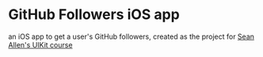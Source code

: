 # GitHub Followers iOS app

an iOS app to get a user's GitHub followers, created as the project for [Sean Allen's UIKit course](https://seanallen.teachable.com/courses/)

